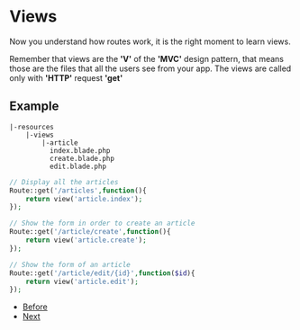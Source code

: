 # Views

Now you understand how routes work, it is the right moment to learn views.

Remember that views are the **'V'** of the **'MVC'** design pattern, that means those are the files that all the users see from your app. The views are called only with **'HTTP'** request **'get'**

## Example

```console
|-resources
    |-views
        |-article
          index.blade.php
          create.blade.php
          edit.blade.php  
```

```php
// Display all the articles
Route::get('/articles',function(){
    return view('article.index');
});

// Show the form in order to create an article
Route::get('/article/create',function(){
    return view('article.create');
});

// Show the form of an article
Route::get('/article/edit/{id}',function($id){
    return view('article.edit');
});

```

- [Before](b.routes)
- [Next]()
